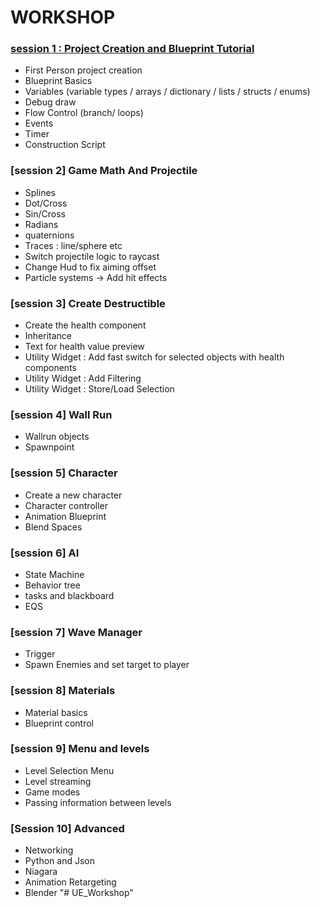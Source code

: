 # WORKSHOP

### [session 1 : Project Creation and Blueprint Tutorial](https://github.com/Bleeck/UE_Workshop/blob/main/Session%201.md)
  - First Person project creation
  - Blueprint Basics
  - Variables (variable types / arrays / dictionary / lists / structs / enums)
  - Debug draw
  - Flow Control (branch/ loops)
  - Events
  - Timer
  - Construction Script

### [session 2] Game Math And Projectile
  - Splines
  - Dot/Cross
  - Sin/Cross
  - Radians
  - quaternions
  - Traces : line/sphere etc
  - Switch projectile logic to raycast
  - Change Hud to fix aiming offset
  - Particle systems -> Add hit effects

### [session 3] Create Destructible
  - Create the health component
  - Inheritance
  - Text for health value preview
  - Utility Widget : Add fast switch for selected objects with health components
  - Utility Widget : Add Filtering
  - Utility Widget : Store/Load Selection

### [session 4] Wall Run
  - Wallrun objects
  - Spawnpoint

### [session 5] Character
  - Create a new character
  - Character controller
  - Animation Blueprint
  - Blend Spaces

### [session 6] AI
  - State Machine
  - Behavior tree
  - tasks and blackboard
  - EQS

### [session 7] Wave Manager
  - Trigger
  - Spawn Enemies and set target to player

### [session 8] Materials
  - Material basics
  - Blueprint control

### [session 9] Menu and levels
  - Level Selection Menu
  - Level streaming
  - Game modes
  - Passing information between levels

### [Session 10] Advanced
  - Networking
  - Python and Json
  - Niagara
  - Animation Retargeting
  - Blender
"# UE_Workshop"
